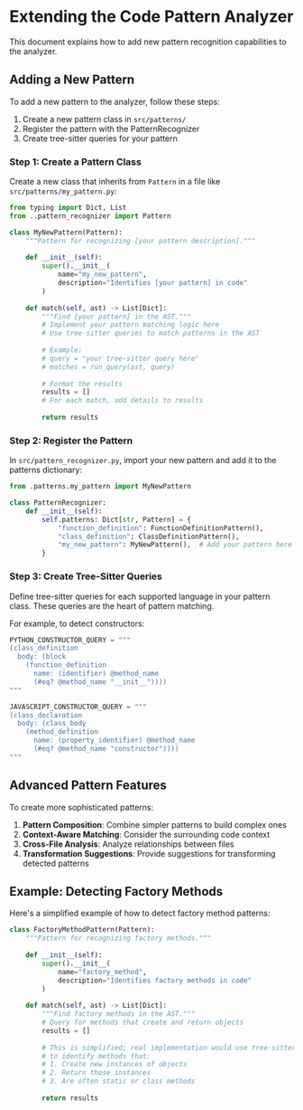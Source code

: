 # Extending the Code Pattern Analyzer

This document explains how to add new pattern recognition capabilities to the analyzer.

## Adding a New Pattern

To add a new pattern to the analyzer, follow these steps:

1. Create a new pattern class in `src/patterns/`
2. Register the pattern with the PatternRecognizer
3. Create tree-sitter queries for your pattern

### Step 1: Create a Pattern Class

Create a new class that inherits from `Pattern` in a file like `src/patterns/my_pattern.py`:

```python
from typing import Dict, List
from ..pattern_recognizer import Pattern

class MyNewPattern(Pattern):
    """Pattern for recognizing [your pattern description]."""
    
    def __init__(self):
        super().__init__(
            name="my_new_pattern",
            description="Identifies [your pattern] in code"
        )
    
    def match(self, ast) -> List[Dict]:
        """Find [your pattern] in the AST."""
        # Implement your pattern matching logic here
        # Use tree-sitter queries to match patterns in the AST
        
        # Example:
        # query = "your tree-sitter query here"
        # matches = run_query(ast, query)
        
        # Format the results
        results = []
        # For each match, add details to results
        
        return results
```

### Step 2: Register the Pattern

In `src/pattern_recognizer.py`, import your new pattern and add it to the patterns dictionary:

```python
from .patterns.my_pattern import MyNewPattern

class PatternRecognizer:
    def __init__(self):
        self.patterns: Dict[str, Pattern] = {
            "function_definition": FunctionDefinitionPattern(),
            "class_definition": ClassDefinitionPattern(),
            "my_new_pattern": MyNewPattern(),  # Add your pattern here
        }
```

### Step 3: Create Tree-Sitter Queries

Define tree-sitter queries for each supported language in your pattern class. These queries are the heart of pattern matching.

For example, to detect constructors:

```python
PYTHON_CONSTRUCTOR_QUERY = """
(class_definition
  body: (block 
    (function_definition
      name: (identifier) @method_name
      (#eq? @method_name "__init__"))))
"""

JAVASCRIPT_CONSTRUCTOR_QUERY = """
(class_declaration
  body: (class_body
    (method_definition
      name: (property_identifier) @method_name
      (#eq? @method_name "constructor"))))
"""
```

## Advanced Pattern Features

To create more sophisticated patterns:

1. **Pattern Composition**: Combine simpler patterns to build complex ones
2. **Context-Aware Matching**: Consider the surrounding code context
3. **Cross-File Analysis**: Analyze relationships between files
4. **Transformation Suggestions**: Provide suggestions for transforming detected patterns

## Example: Detecting Factory Methods

Here's a simplified example of how to detect factory method patterns:

```python
class FactoryMethodPattern(Pattern):
    """Pattern for recognizing factory methods."""
    
    def __init__(self):
        super().__init__(
            name="factory_method",
            description="Identifies factory methods in code"
        )
    
    def match(self, ast) -> List[Dict]:
        """Find factory methods in the AST."""
        # Query for methods that create and return objects
        results = []
        
        # This is simplified; real implementation would use tree-sitter
        # to identify methods that:
        # 1. Create new instances of objects
        # 2. Return those instances
        # 3. Are often static or class methods
        
        return results
```